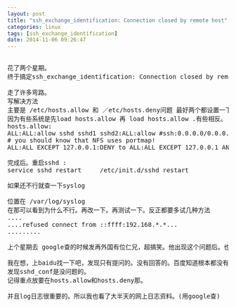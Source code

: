 ```yaml
---
layout: post
title: "ssh_exchange_identification: Connection closed by remote host"
categories: linux
tags: [ssh_exchange_identification]
date: 2014-11-06 09:26:47
---
```


<pre>

花了两个星期。
终于搞定ssh_exchange_identification: Connection closed by remote host

走了许多弯路。
写解决方法
主要是 /etc/hosts.allow 和 ／etc/hosts.deny问题 最好两个都设置一下。
因为有些系统是先load hosts.allow 再 load hosts.allow .有些相反。
hosts.allow:
ALL:ALL:allow sshd sshd1 sshd2:ALL:allow #ssh:0.0.0.0/0.0.0.0 sshd:192.168.1.:allow hosts.deny sshd[2760]:
# you should know that NFS uses portmap!
ALL:ALL EXCEPT 127.0.0.1:DENY to ALL:ALL EXCEPT 127.0.0.1 AND 192.168.1.111:DENY

完成后。重启sshd :
service sshd restart     /etc/init.d/sshd restart

如果还不行就查一下syslog

位置在 /var/log/syslog
在那可以看到为什么不行。再改一下。再测试一下。反正都要多试几种方法
....
....refused connect from ::ffff:192.168.*.*...
.........

上个星期去 google查的时候发再外国有位仁兄，超搞笑。他出现这个问题后。也搞了很久，但是还不行。然后他就不想理它了，出去玩。回来后就可以连接上了。于是我想我也把网线拔了。等了两天发现还是不行啊。所以说外国的经验还是不能照套的。

我在想，上baidu找一下吧，发现只有提问的。没有回答的。百度知道根本都没有这个问题。只能上google了，还好，找到了一些眉目，于是就尝试锁定hosts。全英对我没有什么问题，外语大学的嘛，找找看。设置一下，
发现sshd_conf是没问题的。
记得重点放要在hosts.allow和hosts.deny那。

并且log日志很重要的。所以我也看了大半天的网上日志资料。(用google查)

</pre>
